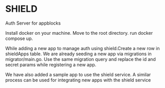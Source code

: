 # SHIELD
Auth Server for appblocks

Install docker on your machine.
Move to the root directory.
run docker compose up.

While adding a new app to manage auth using shield.Create a new row in shieldApps table.
We are already seeding a new app via migrations in migrator/main.go.
Use the same migration query and replace the id and secret params while registering a new app.

We have also added a sample app to use the shield service.
A similar process can be used for integrating new apps with the shield service